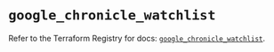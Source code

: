 # `google_chronicle_watchlist`

Refer to the Terraform Registry for docs: [`google_chronicle_watchlist`](https://registry.terraform.io/providers/hashicorp/google-beta/6.42.0/docs/resources/google_chronicle_watchlist).
